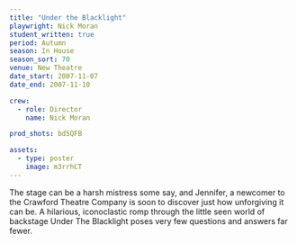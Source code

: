 ```yaml
---
title: "Under the Blacklight"
playwright: Nick Moran
student_written: true
period: Autumn
season: In House
season_sort: 70
venue: New Theatre
date_start: 2007-11-07
date_end: 2007-11-10

crew:
  - role: Director
    name: Nick Moran

prod_shots: bd5QFB

assets:
  - type: poster
    image: m3rrhCT
---
```


The stage can be a harsh mistress some say, and Jennifer, a newcomer to the Crawford Theatre Company is soon to discover just how unforgiving it can be. A hilarious, iconoclastic romp through the little seen world of backstage Under The Blacklight poses very few questions and answers far fewer.
